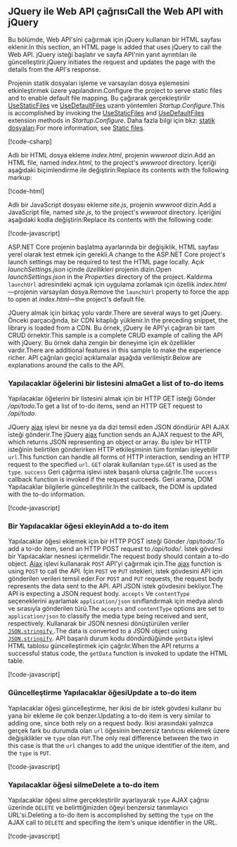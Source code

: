 ## <a name="call-the-web-api-with-jquery"></a><span data-ttu-id="4412b-101">JQuery ile Web API çağrısı</span><span class="sxs-lookup"><span data-stu-id="4412b-101">Call the Web API with jQuery</span></span>

<span data-ttu-id="4412b-102">Bu bölümde, Web API'sini çağırmak için jQuery kullanan bir HTML sayfası eklenir.</span><span class="sxs-lookup"><span data-stu-id="4412b-102">In this section, an HTML page is added that uses jQuery to call the Web API.</span></span> <span data-ttu-id="4412b-103">jQuery isteği başlatır ve sayfa API'nin yanıt ayrıntıları ile güncelleştirir.</span><span class="sxs-lookup"><span data-stu-id="4412b-103">jQuery initiates the request and updates the page with the details from the API's response.</span></span>

<span data-ttu-id="4412b-104">Projenin statik dosyaları işleme ve varsayılan dosya eşlemesini etkinleştirmek üzere yapılandırın.</span><span class="sxs-lookup"><span data-stu-id="4412b-104">Configure the project to serve static files and to enable default file mapping.</span></span> <span data-ttu-id="4412b-105">Bu çağırarak gerçekleştirilir [UseStaticFiles](/dotnet/api/microsoft.aspnetcore.builder.staticfileextensions.usestaticfiles#Microsoft_AspNetCore_Builder_StaticFileExtensions_UseStaticFiles_Microsoft_AspNetCore_Builder_IApplicationBuilder_) ve [UseDefaultFiles](/dotnet/api/microsoft.aspnetcore.builder.defaultfilesextensions.usedefaultfiles#Microsoft_AspNetCore_Builder_DefaultFilesExtensions_UseDefaultFiles_Microsoft_AspNetCore_Builder_IApplicationBuilder_) uzantı yöntemleri *Startup.Configure*.</span><span class="sxs-lookup"><span data-stu-id="4412b-105">This is accomplished by invoking the [UseStaticFiles](/dotnet/api/microsoft.aspnetcore.builder.staticfileextensions.usestaticfiles#Microsoft_AspNetCore_Builder_StaticFileExtensions_UseStaticFiles_Microsoft_AspNetCore_Builder_IApplicationBuilder_) and [UseDefaultFiles](/dotnet/api/microsoft.aspnetcore.builder.defaultfilesextensions.usedefaultfiles#Microsoft_AspNetCore_Builder_DefaultFilesExtensions_UseDefaultFiles_Microsoft_AspNetCore_Builder_IApplicationBuilder_) extension methods in *Startup.Configure*.</span></span> <span data-ttu-id="4412b-106">Daha fazla bilgi için bkz: [statik dosyaları](xref:fundamentals/static-files).</span><span class="sxs-lookup"><span data-stu-id="4412b-106">For more information, see [Static files](xref:fundamentals/static-files).</span></span>

[!code-csharp[](../../tutorials/first-web-api/samples/2.0/TodoApi/Startup2.cs?name=snippet_Configure&highlight=3-4)]

<span data-ttu-id="4412b-107">Adlı bir HTML dosya ekleme *index.html*, projenin *wwwroot* dizin.</span><span class="sxs-lookup"><span data-stu-id="4412b-107">Add an HTML file, named *index.html*, to the project's *wwwroot* directory.</span></span> <span data-ttu-id="4412b-108">İçeriği aşağıdaki biçimlendirme ile değiştirin:</span><span class="sxs-lookup"><span data-stu-id="4412b-108">Replace its contents with the following markup:</span></span>

[!code-html[](../../tutorials/first-web-api/samples/2.0/TodoApi/wwwroot/index.html)]

<span data-ttu-id="4412b-109">Adlı bir JavaScript dosyası ekleme *site.js*, projenin *wwwroot* dizin.</span><span class="sxs-lookup"><span data-stu-id="4412b-109">Add a JavaScript file, named *site.js*, to the project's *wwwroot* directory.</span></span> <span data-ttu-id="4412b-110">İçeriğini aşağıdaki kodla değiştirin:</span><span class="sxs-lookup"><span data-stu-id="4412b-110">Replace its contents with the following code:</span></span>

[!code-javascript[](../../tutorials/first-web-api/samples/2.0/TodoApi/wwwroot/site.js?name=snippet_SiteJs)]

<span data-ttu-id="4412b-111">ASP.NET Core projenin başlatma ayarlarında bir değişiklik, HTML sayfası yerel olarak test etmek için gerekli.</span><span class="sxs-lookup"><span data-stu-id="4412b-111">A change to the ASP.NET Core project's launch settings may be required to test the HTML page locally.</span></span> <span data-ttu-id="4412b-112">Açık *launchSettings.json* içinde *özellikleri* projenin dizin.</span><span class="sxs-lookup"><span data-stu-id="4412b-112">Open *launchSettings.json* in the *Properties* directory of the project.</span></span> <span data-ttu-id="4412b-113">Kaldırma `launchUrl` adresindeki açmak için uygulama zorlamak için özellik *index.html*&mdash;projenin varsayılan dosya.</span><span class="sxs-lookup"><span data-stu-id="4412b-113">Remove the `launchUrl` property to force the app to open at *index.html*&mdash;the project's default file.</span></span>

<span data-ttu-id="4412b-114">JQuery almak için birkaç yolu vardır.</span><span class="sxs-lookup"><span data-stu-id="4412b-114">There are several ways to get jQuery.</span></span> <span data-ttu-id="4412b-115">Önceki parçacığında, bir CDN kitaplığı yüklenir.</span><span class="sxs-lookup"><span data-stu-id="4412b-115">In the preceding snippet, the library is loaded from a CDN.</span></span> <span data-ttu-id="4412b-116">Bu örnek, jQuery ile API'yi çağıran bir tam CRUD örnektir.</span><span class="sxs-lookup"><span data-stu-id="4412b-116">This sample is a complete CRUD example of calling the API with jQuery.</span></span> <span data-ttu-id="4412b-117">Bu örnek daha zengin bir deneyime için ek özellikler vardır.</span><span class="sxs-lookup"><span data-stu-id="4412b-117">There are additional features in this sample to make the experience richer.</span></span> <span data-ttu-id="4412b-118">API çağrıları geçici açıklamalar aşağıda verilmiştir.</span><span class="sxs-lookup"><span data-stu-id="4412b-118">Below are explanations around the calls to the API.</span></span>

### <a name="get-a-list-of-to-do-items"></a><span data-ttu-id="4412b-119">Yapılacaklar öğelerini bir listesini alma</span><span class="sxs-lookup"><span data-stu-id="4412b-119">Get a list of to-do items</span></span>

<span data-ttu-id="4412b-120">Yapılacaklar öğelerini bir listesini almak için bir HTTP GET isteği Gönder */api/todo*.</span><span class="sxs-lookup"><span data-stu-id="4412b-120">To get a list of to-do items, send an HTTP GET request to */api/todo*.</span></span>

<span data-ttu-id="4412b-121">JQuery [ajax](https://api.jquery.com/jquery.ajax/) işlevi bir nesne ya da dizi temsil eden JSON döndürür API AJAX isteği gönderir.</span><span class="sxs-lookup"><span data-stu-id="4412b-121">The jQuery [ajax](https://api.jquery.com/jquery.ajax/) function sends an AJAX request to the API, which returns JSON representing an object or array.</span></span> <span data-ttu-id="4412b-122">Bu işlev bir HTTP isteğinin belirtilen gönderirken HTTP etkileşiminin tüm formları işleyebilir `url`.</span><span class="sxs-lookup"><span data-stu-id="4412b-122">This function can handle all forms of HTTP interaction, sending an HTTP request to the specified `url`.</span></span> <span data-ttu-id="4412b-123">`GET` olarak kullanılan `type`.</span><span class="sxs-lookup"><span data-stu-id="4412b-123">`GET` is used as the `type`.</span></span> <span data-ttu-id="4412b-124">`success` Geri çağırma işlevi istek başarılı olursa çağrılır.</span><span class="sxs-lookup"><span data-stu-id="4412b-124">The `success` callback function is invoked if the request succeeds.</span></span> <span data-ttu-id="4412b-125">Geri arama, DOM Yapılacaklar bilgilerle güncelleştirilir.</span><span class="sxs-lookup"><span data-stu-id="4412b-125">In the callback, the DOM is updated with the to-do information.</span></span>

[!code-javascript[](../../tutorials/first-web-api/samples/2.0/TodoApi/wwwroot/site.js?name=snippet_GetData)]

### <a name="add-a-to-do-item"></a><span data-ttu-id="4412b-126">Bir Yapılacaklar öğesi ekleyin</span><span class="sxs-lookup"><span data-stu-id="4412b-126">Add a to-do item</span></span>

<span data-ttu-id="4412b-127">Yapılacaklar öğesi eklemek için bir HTTP POST isteği Gönder */api/todo/*.</span><span class="sxs-lookup"><span data-stu-id="4412b-127">To add a to-do item, send an HTTP POST request to */api/todo/*.</span></span> <span data-ttu-id="4412b-128">İstek gövdesi bir Yapılacaklar nesnesi içermelidir.</span><span class="sxs-lookup"><span data-stu-id="4412b-128">The request body should contain a to-do object.</span></span> <span data-ttu-id="4412b-129">[Ajax](https://api.jquery.com/jquery.ajax/) işlevi kullanarak `POST` API'yi çağırmak için.</span><span class="sxs-lookup"><span data-stu-id="4412b-129">The [ajax](https://api.jquery.com/jquery.ajax/) function is using `POST` to call the API.</span></span> <span data-ttu-id="4412b-130">İçin `POST` ve `PUT` istekleri, istek gövdesini API için gönderilen verileri temsil eder.</span><span class="sxs-lookup"><span data-stu-id="4412b-130">For `POST` and `PUT` requests, the request body represents the data sent to the API.</span></span> <span data-ttu-id="4412b-131">API JSON istek gövdesini bekliyor.</span><span class="sxs-lookup"><span data-stu-id="4412b-131">The API is expecting a JSON request body.</span></span> <span data-ttu-id="4412b-132">`accepts` Ve `contentType` seçeneklerini ayarlamak `application/json` sınıflandırmak için medya alındı ve sırasıyla gönderilen türü.</span><span class="sxs-lookup"><span data-stu-id="4412b-132">The `accepts` and `contentType` options are set to `application/json` to classify the media type being received and sent, respectively.</span></span> <span data-ttu-id="4412b-133">Kullanarak bir JSON nesnesi dönüştürülen veriler [ `JSON.stringify` ](https://developer.mozilla.org/docs/Web/JavaScript/Reference/Global_Objects/JSON/stringify).</span><span class="sxs-lookup"><span data-stu-id="4412b-133">The data is converted to a JSON object using [`JSON.stringify`](https://developer.mozilla.org/docs/Web/JavaScript/Reference/Global_Objects/JSON/stringify).</span></span> <span data-ttu-id="4412b-134">API başarılı durum kodu döndürdüğünde `getData` işlevi HTML tablosu güncelleştirmek için çağrılır.</span><span class="sxs-lookup"><span data-stu-id="4412b-134">When the API returns a successful status code, the `getData` function is invoked to update the HTML table.</span></span>

[!code-javascript[](../../tutorials/first-web-api/samples/2.0/TodoApi/wwwroot/site.js?name=snippet_AddItem)]

### <a name="update-a-to-do-item"></a><span data-ttu-id="4412b-135">Güncelleştirme Yapılacaklar öğesi</span><span class="sxs-lookup"><span data-stu-id="4412b-135">Update a to-do item</span></span>

<span data-ttu-id="4412b-136">Yapılacaklar öğesi güncelleştirme, her ikisi de bir istek gövdesi kullanır bu yana bir ekleme ile çok benzer.</span><span class="sxs-lookup"><span data-stu-id="4412b-136">Updating a to-do item is very similar to adding one, since both rely on a request body.</span></span> <span data-ttu-id="4412b-137">İkisi arasındaki yalnızca gerçek fark bu durumda olan `url` öğesinin benzersiz tanıtıcısı eklemek üzere değişiklikler ve `type` olan `PUT`.</span><span class="sxs-lookup"><span data-stu-id="4412b-137">The only real difference between the two in this case is that the `url` changes to add the unique identifier of the item, and the `type` is `PUT`.</span></span>

[!code-javascript[](../../tutorials/first-web-api/samples/2.0/TodoApi/wwwroot/site.js?name=snippet_AjaxPut)]

### <a name="delete-a-to-do-item"></a><span data-ttu-id="4412b-138">Yapılacaklar öğesi silme</span><span class="sxs-lookup"><span data-stu-id="4412b-138">Delete a to-do item</span></span>

<span data-ttu-id="4412b-139">Yapılacaklar öğesi silme gerçekleştirilir ayarlayarak `type` AJAX çağrısı üzerinde `DELETE` ve belirttiğinizden öğeyi benzersiz tanımlayıcı URL'si.</span><span class="sxs-lookup"><span data-stu-id="4412b-139">Deleting a to-do item is accomplished by setting the `type` on the AJAX call to `DELETE` and specifing the item's unique identifier in the URL.</span></span>

[!code-javascript[](../../tutorials/first-web-api/samples/2.0/TodoApi/wwwroot/site.js?name=snippet_AjaxDelete)]
